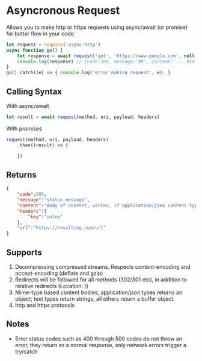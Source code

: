 # Asyncronous Request

Allows you to make http or https requests using async/await (or promise) for better flow in your code

```javascript
let request = require('async-http')
async function go() {
	let response = await request('get', 'https://www.google.com', null, {'accept':'*/*'}))
	console.log(response) // {code:200, message:'OK', content:'... html ...', headers:{...}, url:'https://www.google.com'}
}
go().catch((e) => { console.log('error making request', e); }
```

## Calling Syntax 

With async/await

```javascript
let result = await request(method, uri, payload, headers)
```

With promises

```javascript
request(method, uri, payload, headers)
	.then((result) => {

	})
```

## Returns

```json
{
	"code":200,
	"message":"status message",
	"content":"Body of content, varies, if application/json content-type, object is returned, if binary, buffer, if text or html string",
	"headers":{
		"key":"value"
	},
	"url":"https://resulting.com/url"
}
```

## Supports

1. Decompressing compressed streams. Respects content-encoding and accept-encoding (deflate and gzip)
2. Redirects will be followed for all methods (302/301 etc), in addition to relative redirects (Location: /)
3. Mime-type based content bodies, application/json types returns an object; text types return strings, all others return a buffer object.
4. http and https protocols

## Notes

* Error status codes such as 400 through 500 codes do not throw an error, they return as a normal response, only network errors trigger a try/catch 